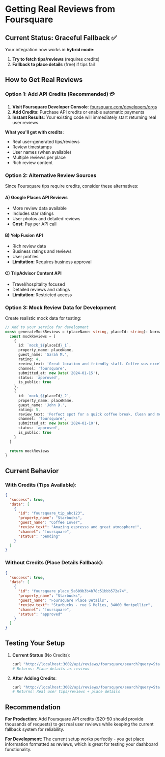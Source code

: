 # Getting Real Reviews from Foursquare

## Current Status: Graceful Fallback ✅

Your integration now works in **hybrid mode**:
1. **Try to fetch tips/reviews** (requires credits)
2. **Fallback to place details** (free) if tips fail

## How to Get Real Reviews

### Option 1: Add API Credits (Recommended) 💳

1. **Visit Foursquare Developer Console**: [foursquare.com/developers/orgs](https://foursquare.com/developers/orgs)
2. **Add Credits**: Purchase API credits or enable automatic payments
3. **Instant Results**: Your existing code will immediately start returning real user reviews

**What you'll get with credits:**
- Real user-generated tips/reviews
- Review timestamps
- User names (when available)
- Multiple reviews per place
- Rich review content

### Option 2: Alternative Review Sources

Since Foursquare tips require credits, consider these alternatives:

#### A) Google Places API Reviews
- More review data available
- Includes star ratings
- User photos and detailed reviews
- **Cost**: Pay per API call

#### B) Yelp Fusion API
- Rich review data
- Business ratings and reviews
- User profiles
- **Limitation**: Requires business approval

#### C) TripAdvisor Content API
- Travel/hospitality focused
- Detailed reviews and ratings
- **Limitation**: Restricted access

### Option 3: Mock Review Data for Development

Create realistic mock data for testing:

```typescript
// Add to your service for development
const generateMockReviews = (placeName: string, placeId: string): NormalizedReview[] => {
  const mockReviews = [
    {
      id: `mock_${placeId}_1`,
      property_name: placeName,
      guest_name: 'Sarah M.',
      rating: 4,
      review_text: 'Great location and friendly staff. Coffee was excellent!',
      channel: 'foursquare',
      submitted_at: new Date('2024-01-15'),
      status: 'approved',
      is_public: true
    },
    {
      id: `mock_${placeId}_2`, 
      property_name: placeName,
      guest_name: 'John D.',
      rating: 5,
      review_text: 'Perfect spot for a quick coffee break. Clean and modern.',
      channel: 'foursquare',
      submitted_at: new Date('2024-01-10'),
      status: 'approved',
      is_public: true
    }
  ]
  
  return mockReviews
}
```

## Current Behavior

### With Credits (Tips Available):
```json
{
  "success": true,
  "data": [
    {
      "id": "foursquare_tip_abc123",
      "property_name": "Starbucks",
      "guest_name": "Coffee Lover",
      "review_text": "Amazing espresso and great atmosphere!",
      "channel": "foursquare",
      "status": "pending"
    }
  ]
}
```

### Without Credits (Place Details Fallback):
```json
{
  "success": true,
  "data": [
    {
      "id": "foursquare_place_5a609b3b4b78c51bbb572a74",
      "property_name": "Starbucks", 
      "guest_name": "Foursquare Place Details",
      "review_text": "Starbucks - rue G Melies, 34000 Montpellier",
      "channel": "foursquare",
      "status": "approved"
    }
  ]
}
```

## Testing Your Setup

1. **Current Status** (No Credits):
   ```bash
   curl "http://localhost:3002/api/reviews/foursquare/search?query=Starbucks"
   # Returns: Place details as reviews
   ```

2. **After Adding Credits**:
   ```bash
   curl "http://localhost:3002/api/reviews/foursquare/search?query=Starbucks"
   # Returns: Real user tips/reviews + place details
   ```

## Recommendation

**For Production**: Add Foursquare API credits ($20-50 should provide thousands of requests) to get real user reviews while keeping the current fallback system for reliability.

**For Development**: The current setup works perfectly - you get place information formatted as reviews, which is great for testing your dashboard functionality.
